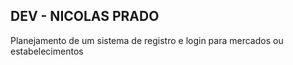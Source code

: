 DEV - NICOLAS PRADO
------------------------------------------------------------------------------------------------------------------------------------------------------------------------------------------------------------------------------------------------------------------------------

Planejamento de um sistema de registro e login para mercados ou estabelecimentos
